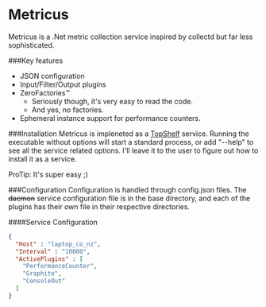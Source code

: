 Metricus
========
Metricus is a .Net metric collection service inspired by collectd but far less sophisticated.  

###Key features

* JSON configuration
* Input/Filter/Output plugins
* ZeroFactories&trade;
    * Seriously though, it's very easy to read the code.
    * And yes, no factories.
* Ephemeral instance support for performance counters.

###Installation
Metricus is impleneted as a [TopShelf]() service.  Running the executable without options will start a standard process, or add "--help" to see all the service related options.  I'll leave it to the user to figure out how to install it as a service.

ProTip:  It's super easy ;)

###Configuration
Configuration is handled through config.json files.  The ~~daemon~~ service configuration file is in the base directory, and each of the plugins has their own file in their respective directories.

####Service Configuration

```json
{
  "Host" : "laptop_co_nz",
  "Interval" : "10000",
  "ActivePlugins" : [
  	"PerformanceCounter",
  	"Graphite",
  	"ConsoleOut"
  ]
}

```
